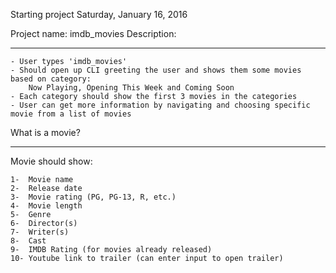 Starting project Saturday, January 16, 2016

Project name:	imdb_movies
Description:
__________________________________________

	- User types 'imdb_movies'
	- Should open up CLI greeting the user and shows them some movies based on category:
		Now Playing, Opening This Week and Coming Soon
	- Each category should show the first 3 movies in the categories
	- User can get more information by navigating and choosing specific movie from a list of movies



What is a movie?
_________________

Movie should show:
	
	1-	Movie name
	2-	Release date
	3-	Movie rating (PG, PG-13, R, etc.)
	4-	Movie length
	5-	Genre
	6-	Director(s)
	7-	Writer(s)
	8-	Cast
	9-	IMDB Rating (for movies already released)
	10-	Youtube link to trailer (can enter input to open trailer)